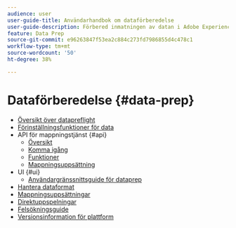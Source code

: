 ```yaml
---
audience: user
user-guide-title: Användarhandbok om dataförberedelse
user-guide-description: Förbered inmatningen av datan i Adobe Experience Platform.
feature: Data Prep
source-git-commit: e96263847f53ea2c884c273fd7986855d4c478c1
workflow-type: tm+mt
source-wordcount: '50'
ht-degree: 38%

---
```



# Dataförberedelse {#data-prep}

- [Översikt över datapreflight](home.md)
- [Förinställningsfunktioner för data](functions.md)
- API för mappningstjänst {#api}
   - [Översikt](./api/overview.md)
   - [Komma igång](./api/getting-started.md)
   - [Funktioner](./api/functions.md)
   - [Mappningsuppsättning](./api/mapping-set.md)
- UI {#ui}
   - [Användargränssnittsguide för dataprep](./ui/mapping.md)
- [Hantera dataformat](./data-handling.md)
- [Mappningsuppsättningar](mapping-set.md)
- [Direktuppspelningar](upserts.md)
- [Felsökningsguide](troubleshooting-guide.md)
- [Versionsinformation för plattform](https://www.adobe.com/go/platform-release-notes-en)
